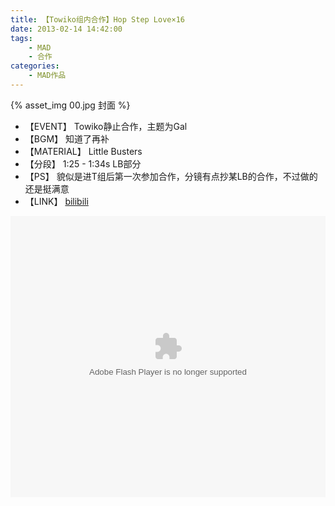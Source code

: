 ```yaml
---
title: 【Towiko组内合作】Hop Step Love×16
date: 2013-02-14 14:42:00
tags: 
    - MAD
    - 合作
categories:
    - MAD作品
---
```


{% asset_img 00.jpg 封面 %}

+ 【EVENT】 Towiko静止合作，主题为Gal  
+ 【BGM】 知道了再补  
+ 【MATERIAL】 Little Busters  
+ 【分段】 1:25 - 1:34s LB部分  
+ 【PS】 貌似是进T组后第一次参加合作，分镜有点抄某LB的合作，不过做的还是挺满意    
+ 【LINK】 [bilibili](http://www.bilibili.com/video/av472051/)  
  
<!-- more -->
<embed height="450" width="100%" quality="high" allowfullscreen="true" type="application/x-shockwave-flash" src="http://static.hdslb.com/miniloader.swf" flashvars="aid=472051&page=1" pluginspage="http://www.adobe.com/shockwave/download/download.cgi?P1_Prod_Version=ShockwaveFlash"></embed>